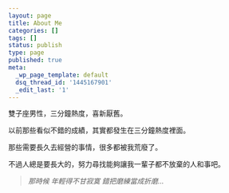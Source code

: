 ```yaml
---
layout: page
title: About Me
categories: []
tags: []
status: publish
type: page
published: true
meta:
  _wp_page_template: default
  dsq_thread_id: '1445167901'
  _edit_last: '1'
---
```

雙子座男性，三分鐘熱度，喜新厭舊。

以前那些看似不錯的成績，其實都發生在三分鐘熱度裡面。

那些需要長久去經營的事情，很多都被我荒廢了。

不過人總是要長大的，努力尋找能夠讓我一輩子都不放棄的人和事吧。
<blockquote><em>那時候 年輕得不甘寂寞 錯把磨練當成折磨...</em></blockquote>


